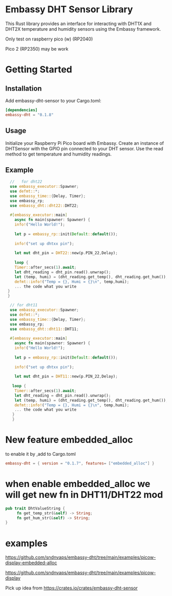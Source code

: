 # Embassy DHT Sensor Library

  This Rust library provides an interface for interacting with DHT1X and DHT2X temperature and humidity sensors using the Embassy framework.

Only test on raspberry pico (w) (RP2040)

 Pico 2 (RP2350) may be work

# Getting Started

## Installation

Add embassy-dht-sensor to your Cargo.toml:

```toml
[dependencies]
embassy-dht = "0.1.8"
```
## Usage

  Initialize your Raspberry Pi Pico board with Embassy. Create an instance of DHTSensor with the GPIO pin connected to your DHT sensor. Use the read method to get temperature and humidity readings.

## Example

```rust
  //   for dht22
  use embassy_executor::Spawner;
  use defmt::*;
  use embassy_time::{Delay, Timer};
  use embassy_rp;
  use embassy_dht::dht22::DHT22;
 
  #[embassy_executor::main]
    async fn main(spawner: Spawner) {
    info!("Hello World!");
 
    let p = embassy_rp::init(Default::default());
 
    info!("set up dhtxx pin");
 
    let mut dht_pin = DHT22::new(p.PIN_22,Delay);
 
    loop {
    Timer::after_secs(1).await;
    let dht_reading = dht_pin.read().unwrap();
    let (temp, humi) = (dht_reading.get_temp(), dht_reading.get_hum());
    defmt::info!("Temp = {}, Humi = {}\n", temp,humi);
    ... the code what you write
 }
 }
```
```rust
  // for dht11
  use embassy_executor::Spawner;
  use defmt::*;
  use embassy_time::{Delay, Timer};
  use embassy_rp;
  use embassy_dht::dht11::DHT11;
 
  #[embassy_executor::main]
    async fn main(spawner: Spawner) {
    info!("Hello World!");
 
    let p = embassy_rp::init(Default::default());
 
    info!("set up dhtxx pin");
 
    let mut dht_pin = DHT11::new(p.PIN_22,Delay);
 
   loop {
    Timer::after_secs(1).await;
    let dht_reading = dht_pin.read().unwrap();
    let (temp, humi) = (dht_reading.get_temp(), dht_reading.get_hum());
    defmt::info!("Temp = {}, Humi = {}\n", temp,humi);
    ... the code what you write
   }
   }
```

# New feature embedded_alloc

to enable it by ,add to Cargo.toml

```toml
embassy-dht = { version = "0.1.7", features= ["embedded_alloc"] }
```
# when enable embedded_alloc we will get new fn in DHT11/DHT22 mod

```rust
pub trait DhtValueString {
     fn get_temp_str(&self) -> String;
     fn get_hum_str(&self) -> String;
}

```

# examples

https://github.com/sndnvaps/embassy-dht/tree/main/examples/picow-display-embedded-alloc

https://github.com/sndnvaps/embassy-dht/tree/main/examples/picow-display

Pick up idea from https://crates.io/crates/embassy-dht-sensor